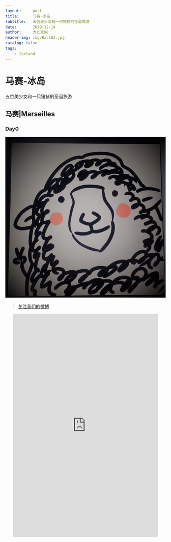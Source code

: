 ```yaml
---
layout:     post
title:      马赛-冰岛
subtitle:   五位美少女和一只猪猪的圣诞旅游
date:       2019-12-14
author:     大壮家族
header-img: img/BackG2.jpg
catalog: false
tags:
    - Iceland
---
```


# 马赛-冰岛
五位美少女和一只猪猪的圣诞旅游

## 马赛|Marseilles
### Day0

![Arrived](https://raw.githubusercontent.com/bigstrongfamily/bigstrongfamily.github.io/master/img/BackG2.jpg)



>[关注我们的微博](https://www.weibo.com/u/5896108037)
<div id="weibo" class="panel">  
    <ul class="panel_body">  
        <iframe id="weibo" style="width:95%; height:700px;" frameborder="0" scrolling="no" src="https://www.weibo.com/u/5896108037?from=myfollow_all&is_all=1"></iframe>  
    </ul>  
</div>

